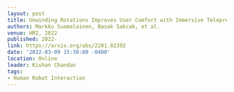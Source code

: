 ```yaml
---
layout: post
title: Unwinding Rotations Improves User Comfort with Immersive Telepresence Robots
authors: Markku Suomalainen, Basak Sakcak, et al.
venue: HRI, 2022
published: 2022-
link: https://arxiv.org/abs/2201.02392
date: '2022-03-09 15:30:00 -0400'
location: Online
leader: Kishan Chandan
tags:
- Human Robot Interaction
---
```

